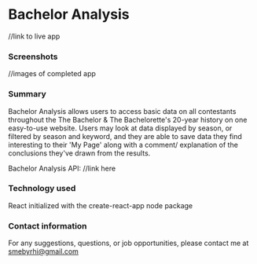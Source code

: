 # Bachelor Analysis

//link to live app

### Screenshots

//images of completed app

### Summary

Bachelor Analysis allows users to access basic data on all contestants throughout the The Bachelor & The Bachelorette's 20-year history on one easy-to-use website. Users may look at data displayed by season, or filtered by season and keyword, and they are able to save data they find interesting to their 'My Page' along with a comment/ explanation of the conclusions they've drawn from the results.

Bachelor Analysis API: //link here

### Technology used

React initialized with the create-react-app node package

### Contact information

For any suggestions, questions, or job opportunities, please contact me at smebyrhi@gmail.com
